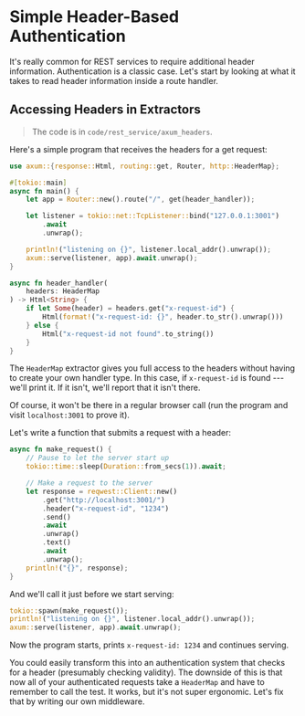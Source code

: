 # Simple Header-Based Authentication

It's really common for REST services to require additional header information. Authentication is a classic case. Let's start by looking at what it takes to read header information inside a route handler.

## Accessing Headers in Extractors

> The code is in `code/rest_service/axum_headers`.

Here's a simple program that receives the headers for a get request:

```rust
use axum::{response::Html, routing::get, Router, http::HeaderMap};

#[tokio::main]
async fn main() {
    let app = Router::new().route("/", get(header_handler));

    let listener = tokio::net::TcpListener::bind("127.0.0.1:3001")
        .await
        .unwrap();

    println!("listening on {}", listener.local_addr().unwrap());
    axum::serve(listener, app).await.unwrap();
}

async fn header_handler(
    headers: HeaderMap
) -> Html<String> {
    if let Some(header) = headers.get("x-request-id") {
        Html(format!("x-request-id: {}", header.to_str().unwrap()))
    } else {
        Html("x-request-id not found".to_string())
    }
}
```

The `HeaderMap` extractor gives you full access to the headers without having to create your own handler type. In this case, if `x-request-id` is found --- we'll print it. If it isn't, we'll report that it isn't there.

Of course, it won't be there in a regular browser call (run the program and visit `localhost:3001` to prove it).

Let's write a function that submits a request with a header:

```rust
async fn make_request() {
    // Pause to let the server start up
    tokio::time::sleep(Duration::from_secs(1)).await;

    // Make a request to the server
    let response = reqwest::Client::new()
        .get("http://localhost:3001/")
        .header("x-request-id", "1234")
        .send()
        .await
        .unwrap()
        .text()
        .await
        .unwrap();
    println!("{}", response);
}
```

And we'll call it just before we start serving:

```rust
tokio::spawn(make_request());
println!("listening on {}", listener.local_addr().unwrap());
axum::serve(listener, app).await.unwrap();    
```

Now the program starts, prints `x-request-id: 1234` and continues serving.

You could easily transform this into an authentication system that checks for a header (presumably checking validity). The downside of this is that now all of your authenticated requests take a `HeaderMap` and have to remember to call the test. It works, but it's not super ergonomic. Let's fix that by writing our own middleware.
